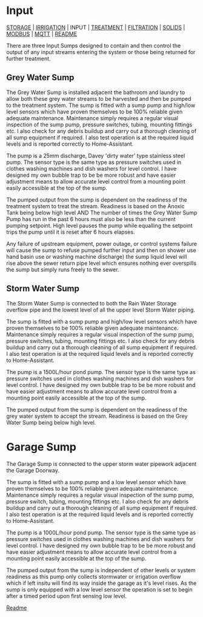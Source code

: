 # Input

 [STORAGE](https://github.com/wellsy57/Home-Assistant-Project/blob/master/files/STORAGE.md) |
[IRRIGATION](https://github.com/wellsy57/Home-Assistant-Project/blob/master/files/IRRIGATION.md) | INPUT | 
[TREATMENT](https://github.com/wellsy57/Home-Assistant-Project/blob/master/files/TREATMENT.md) | [FILTRATION](https://github.com/wellsy57/Home-Assistant-Project/blob/master/files/FILTRATION.md) | 
[SOLIDS](https://github.com/wellsy57/Home-Assistant-Project/blob/master/files/SOLIDS.md) | 
[MODBUS](https://github.com/wellsy57/Home-Assistant-Project/blob/master/filyes/MODBUS.md) | [MQTT](https://github.com/wellsy57/Home-Assistant-Project/blob/master/files/MQTT.md) | [README](https://github.com/wellsy57/Home-Assistant-Project/blob/master/README.md)

There are three Input Sumps designed to contain and then control the output of any input streams entering the system or those being returned for further treatment.

## Grey Water Sump

The Grey Water Sump is installed adjacent the bathroom and laundry to allow both these grey water streams to be harvested and then be pumped to the treatment system. The sump is fitted with a sump pump and high/low level sensors which have proven themselves to be 100% reliable given adequate maintenance. Maintenance simply requires a regular visual inspection of the sump pump, pressure switches, tubing, mounting fittings etc. I also check for any debris buildup and carry out a thorough cleaning of all sump equipment if required. I also test operation is at the required liquid levels and is reported correctly to Home-Assistant.

The pump is a 25mm discharge, Davey 'dirty water' type stainless steel pump. The sensor type is the same type as pressure switches used in clothes washing machines and dish washers for level control. I have designed my own bubble trap to be be more robust and have easier adjustment means to allow accurate level control from a mounting point easily accessible at the top of the sump. 

The pumped output from the sump is dependent on the readiness of the treatment system to treat the stream. Readiness is based on the Anoxic Tank being below high level AND The number of times the Grey Water Sump Pump has run in the past 6 hours must also be less than the current pumping setpoint. High level pauses the pump while equalling the setpoint trips the pump until it is reset after 6 hours elapses.

Any failure of upstream equipment, power outage, or control systems failure will cause the sump to refuse pumped further input and then on shower use hand basin use or washing machine discharge) the sump liquid level will rise above the sewer return pipe level which ensures nothing ever overspills the sump but simply runs freely to the sewer.

## Storm Water Sump

The Storm Water Sump is connected to both the Rain Water Storage overflow pipe and the lowest level of all the upper level Storm Water piping.

The sump is fitted with a sump pump and high/low level sensors which have proven themselves to be 100% reliable given adequate maintenance. Maintenance simply requires a regular visual inspection of the sump pump, pressure switches, tubing, mounting fittings etc. I also check for any debris buildup and carry out a thorough cleaning of all sump equipment if required. I also test operation is at the required liquid levels and is reported correctly to Home-Assistant.

The pump is a 1500L/hour pond pump. The sensor type is the same type as pressure switches used in clothes washing machines and dish washers for level control. I have designed my own bubble trap to be be more robust and have easier adjustment means to allow accurate level control from a mounting point easily accessible at the top of the sump.

The pumped output from the sump is dependent on the readiness of the grey water system to accept the stream. Readiness is based on the Grey Water Sump being below high level.

# Garage Sump

The Garage Sump is connected to the upper storm water pipework adjacent the Garage Doorway.

The sump is fitted with a sump pump and a low level sensor which have proven themselves to be 100% reliable given adequate maintenance. Maintenance simply requires a regular visual inspection of the sump pump, pressure switch, tubing, mounting fittings etc. I also check for any debris buildup and carry out a thorough cleaning of all sump equipment if required. I also test operation is at the required liquid levels and is reported correctly to Home-Assistant.

The pump is a 1000L/hour pond pump. The sensor type is the same type as pressure switches used in clothes washing machines and dish washers for level control. I have designed my own bubble trap to be be more robust and have easier adjustment means to allow accurate level control from a mounting point easily accessible at the top of the sump.

The pumped output from the sump is independent of other levels or system readiness as this pump only collects stormwater or irrigation overflow which if left insitu will find its way inside the garage as it's level rises. As the sump is only equipped with a low level sensor the operation is set to begin after a timed period upon first sensing low level.


[Readme](https://github.com/wellsy57/Home-Assistant-Project/blob/master/README.md)
